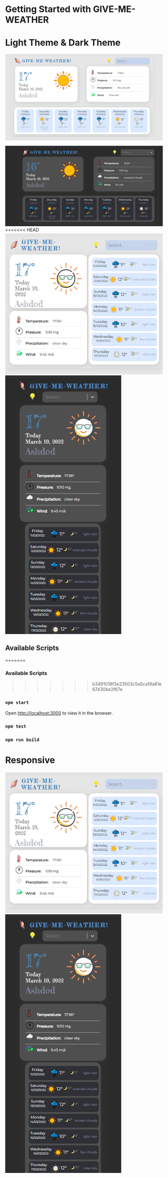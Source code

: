 # Getting Started with GIVE-ME-WEATHER <React App>
# Light Theme & Dark Theme
![alt text](https://github.com/kostya-ktv/GiveMeWeather/blob/main/publicImages/day.jpg?raw=true)

![alt text](https://github.com/kostya-ktv/GiveMeWeather/blob/main/publicImages/night.jpg?raw=true)
<<<<<<< HEAD
![alt text](https://github.com/kostya-ktv/GiveMeWeather/blob/main/publicImages/medium.jpg?raw=true)
![alt text](https://github.com/kostya-ktv/GiveMeWeather/blob/main/publicImages/mobile.jpg?raw=true)

## Available Scripts
=======
### Available Scripts
>>>>>>> b3491018f3e23503c5a5ca19a81e67430be2f67e
### `npm start`
Open [http://localhost:3000](http://localhost:3000) to view it in the browser.
### `npm test`
### `npm run build`
# Responsive
![alt text](https://github.com/kostya-ktv/GiveMeWeather/blob/main/publicImages/medium.jpg?raw=true)
![alt text](https://github.com/kostya-ktv/GiveMeWeather/blob/main/publicImages/mobile.jpg?raw=true)
